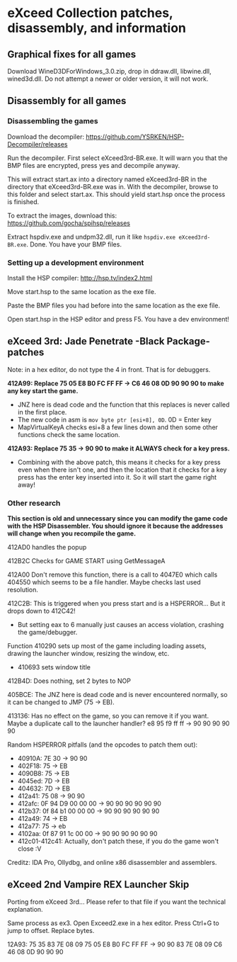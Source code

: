 # eXceed Collection patches, disassembly, and information

## Graphical fixes for all games

Download WineD3DForWindows_3.0.zip, drop in ddraw.dll, libwine.dll, wined3d.dll. Do not attempt a newer or older version, it will not work.

## Disassembly for all games

### Disassembling the games
Download the decompiler: https://github.com/YSRKEN/HSP-Decompiler/releases

Run the decompiler. First select eXceed3rd-BR.exe. It will warn you that the BMP files are encrypted, press yes and decompile anyway.

This will extract start.ax into a directory named eXceed3rd-BR in the directory that eXceed3rd-BR.exe was in. With the decompiler, browse to this folder and select start.ax. This should yield start.hsp once the process is finished.

To extract the images, download this: https://github.com/gocha/spihsp/releases

Extract hspdiv.exe and undpm32.dll, run it like `hspdiv.exe eXceed3rd-BR.exe`. Done. You have your BMP files.

### Setting up a development environment

Install the HSP compiler: http://hsp.tv/index2.html

Move start.hsp to the same location as the exe file.

Paste the BMP files you had before into the same location as the exe file.

Open start.hsp in the HSP editor and press F5. You have a dev environment!

## eXceed 3rd: Jade Penetrate -Black Package- patches

Note: in a hex editor, do not type the 4 in front. That is for debuggers.

**412A99: Replace 75 05 E8 B0 FC FF FF -> C6 46 08 0D 90 90 90 to make any key start the game.**
- JNZ here is dead code and the function that this replaces is never called in the first place.
- The new code in asm is `mov byte ptr [esi+8], 0D`. 0D = Enter key
- MapVirtualKeyA checks esi+8 a few lines down and then some other functions check the same location.

**412A93: Replace 75 35 -> 90 90 to make it ALWAYS check for a key press.**
- Combining with the above patch, this means it checks for a key press even when there isn't one, and then the location that it checks for a key press has the enter key inserted into it. So it will start the game right away!

### Other research
**This section is old and unnecessary since you can modify the game code with the HSP Disassembler. You should ignore it because the addresses will change when you recompile the game.**

412AD0 handles the popup

412B2C Checks for GAME START using GetMessageA

412A00 Don't remove this function, there is a call to 4047E0 which calls 404550 which seems to be a file handler. Maybe checks last used resolution.


412C2B: This is triggered when you press start and is a HSPERROR... But it drops down to 412C42!
- But setting eax to 6 manually just causes an access violation, crashing the game/debugger.

Function 410290 sets up most of the game including loading assets, drawing the launcher window, resizing the window, etc.
- 410693 sets window title

412B4D: Does nothing, set 2 bytes to NOP

405BCE: The JNZ here is dead code and is never encountered normally, so it can be changed to JMP (75 -> EB).

413136: Has no effect on the game, so you can remove it if you want. Maybe a duplicate call to the launcher handler? e8 95 f9 ff ff -> 90 90 90 90 90

Random HSPERROR pitfalls (and the opcodes to patch them out):
* 40910A: 7E 30 -> 90 90
* 402F18: 75 -> EB
* 4090B8: 75 -> EB
* 4045ed: 7D -> EB
* 404632: 7D -> EB
* 412a41: 75 08 -> 90 90
* 412afc: 0F 94 D9 00 00 00 -> 90 90 90 90 90 90
* 412b37: 0f 84 b1 00 00 00 -> 90 90 90 90 90 90
* 412a49: 74 -> EB
* 412a77: 75 -> eb
* 4102aa: 0f 87 91 1c 00 00 -> 90 90 90 90 90 90
* 412c01-412c41: Actually, don't patch these, if you do the game won't close :V

Creditz: IDA Pro, Ollydbg, and online x86 disassembler and assemblers.

## eXceed 2nd Vampire REX Launcher Skip
Porting from eXceed 3rd... Please refer to that file if you want the technical explanation.

Same process as ex3. Open Exceed2.exe in a hex editor. Press Ctrl+G to jump to offset. Replace bytes.

12A93: 75 35 83 7E 08 09 75 05 E8 B0 FC FF FF -> 90 90 83 7E 08 09 C6 46 08 0D 90 90 90

